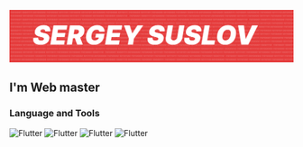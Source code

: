 [![Header](https://github.com/SBushiS/sbushis/blob/main/assets/header.png)](https://www.reg.ru/)

## I'm Web master 
### Language and Tools

![Flutter](https://img.shields.io/static/v1?label=&message=HTML5&color=e44d26?style=for-the-badge&logo=HTML5)
![Flutter](https://img.shields.io/static/v1?label=&message=CSS3&color=1799ea?style=for-the-badge&logo=CSS3)
![Flutter](https://img.shields.io/static/v1?label=&message=JavaScript&color=f3cb37?style=for-the-badge&logo=JavaScript)
![Flutter](https://img.shields.io/static/v1?label=&message=SQL&color=2177bc?style=for-the-badge&logo=SQL)





